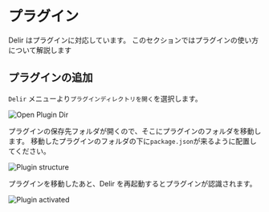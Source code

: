 # プラグイン

Delir はプラグインに対応しています。
このセクションではプラグインの使い方について解説します

## プラグインの追加

`Delir` メニューより`プラグインディレクトリを開く`を選択します。

![Open Plugin Dir](../../assets/usage/plugin-open-plugin-dir.png)

プラグインの保存先フォルダが開くので、そこにプラグインのフォルダを移動します。
移動したプラグインのフォルダの下に`package.json`が来るように配置してください。

![Plugin structure](../../assets/usage-plugin-structure.png)

プラグインを移動したあと、Delir を再起動するとプラグインが認識されます。

![Plugin activated](../../assets/usage/plugin-activated.png)

